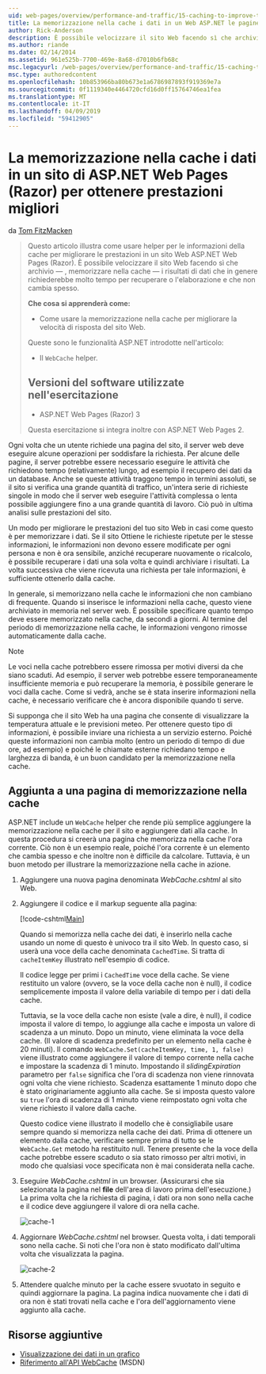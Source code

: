 ```yaml
---
uid: web-pages/overview/performance-and-traffic/15-caching-to-improve-the-performance-of-your-website
title: La memorizzazione nella cache i dati in un Web ASP.NET le pagine del sito (Razor) per ottenere prestazioni migliori | Microsoft Docs
author: Rick-Anderson
description: È possibile velocizzare il sito Web facendo sì che archiviano, vale a dire, cache - i risultati dei dati che in genere richiederebbe molto tempo per recuperare o elaborare un...
ms.author: riande
ms.date: 02/14/2014
ms.assetid: 961e525b-7700-469e-8a68-d7010b6fb68c
msc.legacyurl: /web-pages/overview/performance-and-traffic/15-caching-to-improve-the-performance-of-your-website
msc.type: authoredcontent
ms.openlocfilehash: 10b853966ba80b673e1a6786987893f919369e7a
ms.sourcegitcommit: 0f1119340e4464720cfd16d0ff15764746ea1fea
ms.translationtype: MT
ms.contentlocale: it-IT
ms.lasthandoff: 04/09/2019
ms.locfileid: "59412905"
---
```

# <a name="caching-data-in-an-aspnet-web-pages-razor-site-for-better-performance"></a>La memorizzazione nella cache i dati in un sito di ASP.NET Web Pages (Razor) per ottenere prestazioni migliori

da [Tom FitzMacken](https://github.com/tfitzmac)

> Questo articolo illustra come usare helper per le informazioni della cache per migliorare le prestazioni in un sito Web ASP.NET Web Pages (Razor). È possibile velocizzare il sito Web facendo sì che archivio &#8212; , memorizzare nella cache &#8212; i risultati di dati che in genere richiederebbe molto tempo per recuperare o l'elaborazione e che non cambia spesso.
> 
> **Che cosa si apprenderà come:** 
> 
> - Come usare la memorizzazione nella cache per migliorare la velocità di risposta del sito Web.
> 
> Queste sono le funzionalità ASP.NET introdotte nell'articolo:
> 
> - Il `WebCache` helper.
>   
> 
> ## <a name="software-versions-used-in-the-tutorial"></a>Versioni del software utilizzate nell'esercitazione
> 
> 
> - ASP.NET Web Pages (Razor) 3
>   
> 
> Questa esercitazione si integra inoltre con ASP.NET Web Pages 2.


Ogni volta che un utente richiede una pagina del sito, il server web deve eseguire alcune operazioni per soddisfare la richiesta. Per alcune delle pagine, il server potrebbe essere necessario eseguire le attività che richiedono tempo (relativamente) lungo, ad esempio il recupero dei dati da un database. Anche se queste attività traggono tempo in termini assoluti, se il sito si verifica una grande quantità di traffico, un'intera serie di richieste singole in modo che il server web eseguire l'attività complessa o lenta possibile aggiungere fino a una grande quantità di lavoro. Ciò può in ultima analisi sulle prestazioni del sito.

Un modo per migliorare le prestazioni del tuo sito Web in casi come questo è per memorizzare i dati. Se il sito Ottiene le richieste ripetute per le stesse informazioni, le informazioni non devono essere modificate per ogni persona e non è ora sensibile, anziché recuperare nuovamente o ricalcolo, è possibile recuperare i dati una sola volta e quindi archiviare i risultati. La volta successiva che viene ricevuta una richiesta per tale informazioni, è sufficiente ottenerlo dalla cache.

In generale, si memorizzano nella cache le informazioni che non cambiano di frequente. Quando si inserisce le informazioni nella cache, questo viene archiviato in memoria nel server web. È possibile specificare quanto tempo deve essere memorizzato nella cache, da secondi a giorni. Al termine del periodo di memorizzazione nella cache, le informazioni vengono rimosse automaticamente dalla cache.

> [!NOTE]
> Le voci nella cache potrebbero essere rimossa per motivi diversi da che siano scaduti. Ad esempio, il server web potrebbe essere temporaneamente insufficiente memoria e può recuperare la memoria, è possibile generare le voci dalla cache. Come si vedrà, anche se è stata inserire informazioni nella cache, è necessario verificare che è ancora disponibile quando ti serve.


Si supponga che il sito Web ha una pagina che consente di visualizzare la temperatura attuale e le previsioni meteo. Per ottenere questo tipo di informazioni, è possibile inviare una richiesta a un servizio esterno. Poiché queste informazioni non cambia molto (entro un periodo di tempo di due ore, ad esempio) e poiché le chiamate esterne richiedano tempo e larghezza di banda, è un buon candidato per la memorizzazione nella cache.

## <a name="adding-caching-to-a-page"></a>Aggiunta a una pagina di memorizzazione nella cache

ASP.NET include un `WebCache` helper che rende più semplice aggiungere la memorizzazione nella cache per il sito e aggiungere dati alla cache. In questa procedura si creerà una pagina che memorizza nella cache l'ora corrente. Ciò non è un esempio reale, poiché l'ora corrente è un elemento che cambia spesso e che inoltre non è difficile da calcolare. Tuttavia, è un buon metodo per illustrare la memorizzazione nella cache in azione.

1. Aggiungere una nuova pagina denominata *WebCache.cshtml* al sito Web.
2. Aggiungere il codice e il markup seguente alla pagina:

    [!code-cshtml[Main](15-caching-to-improve-the-performance-of-your-website/samples/sample1.cshtml)]

    Quando si memorizza nella cache dei dati, è inserirlo nella cache usando un nome di questo è univoco tra il sito Web. In questo caso, si userà una voce della cache denominata `CachedTime`. Si tratta di `cacheItemKey` illustrato nell'esempio di codice.

    Il codice legge per primi i `CachedTime` voce della cache. Se viene restituito un valore (ovvero, se la voce della cache non è null), il codice semplicemente imposta il valore della variabile di tempo per i dati della cache.

    Tuttavia, se la voce della cache non esiste (vale a dire, è null), il codice imposta il valore di tempo, lo aggiunge alla cache e imposta un valore di scadenza a un minuto. Dopo un minuto, viene eliminata la voce della cache. (Il valore di scadenza predefinito per un elemento nella cache è 20 minuti). Il comando `WebCache.Set(cacheItemKey, time, 1, false)` viene illustrato come aggiungere il valore di tempo corrente nella cache e impostare la scadenza di 1 minuto. Impostando il *slidingExpiration* parametro per `false` significa che l'ora di scadenza non viene rinnovata ogni volta che viene richiesto. Scadenza esattamente 1 minuto dopo che è stato originariamente aggiunto alla cache. Se si imposta questo valore su `true` l'ora di scadenza di 1 minuto viene reimpostato ogni volta che viene richiesto il valore dalla cache.

    Questo codice viene illustrato il modello che è consigliabile usare sempre quando si memorizza nella cache dei dati. Prima di ottenere un elemento dalla cache, verificare sempre prima di tutto se le `WebCache.Get` metodo ha restituito null. Tenere presente che la voce della cache potrebbe essere scaduto o sia stato rimosso per altri motivi, in modo che qualsiasi voce specificata non è mai considerata nella cache.
3. Eseguire *WebCache.cshtml* in un browser. (Assicurarsi che sia selezionata la pagina nel **file** dell'area di lavoro prima dell'esecuzione.) La prima volta che la richiesta di pagina, i dati ora non sono nella cache e il codice deve aggiungere il valore di ora nella cache.

    ![cache-1](15-caching-to-improve-the-performance-of-your-website/_static/image1.jpg)
4. Aggiornare *WebCache.cshtml* nel browser. Questa volta, i dati temporali sono nella cache. Si noti che l'ora non è stato modificato dall'ultima volta che visualizzata la pagina.

    ![cache-2](15-caching-to-improve-the-performance-of-your-website/_static/image2.jpg)
5. Attendere qualche minuto per la cache essere svuotato in seguito e quindi aggiornare la pagina. La pagina indica nuovamente che i dati di ora non è stati trovati nella cache e l'ora dell'aggiornamento viene aggiunto alla cache.

<a id="Additional_Resources"></a>
## <a name="additional-resources"></a>Risorse aggiuntive


- [Visualizzazione dei dati in un grafico](https://go.microsoft.com/fwlink/?LinkId=202895)
- [Riferimento all'API WebCache](https://msdn.microsoft.com/library/system.web.helpers.webcache(v=vs.99).aspx) (MSDN)
